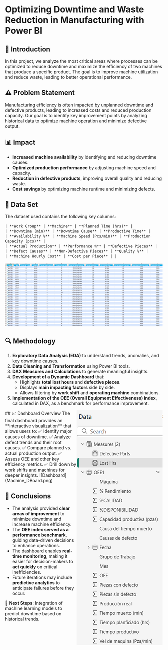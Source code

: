 # **Optimizing Downtime and Waste Reduction in Manufacturing with Power BI**

## 📌 Introduction  
In this project, we analyze the most critical areas where processes can be optimized to reduce downtime and maximize the efficiency of two machines that produce a specific product. The goal is to improve machine utilization and reduce waste, leading to better operational performance.

## ⚠️ Problem Statement  
Manufacturing efficiency is often impacted by unplanned downtime and defective products, leading to increased costs and reduced production capacity. Our goal is to identify key improvement points by analyzing historical data to optimize machine operation and minimize defective output.

## 📊 Impact  
- **Increased machine availability** by identifying and reducing downtime causes.  
- **Optimized production performance** by adjusting machine speed and capacity.  
- **Reduction in defective products**, improving overall quality and reducing waste.  
- **Cost savings** by optimizing machine runtime and minimizing defects.

## 📂 Data Set  
The dataset used contains the following key columns:  

```
| **Work Group** | **Machine** | **Planned Time (hrs)** |
| **Downtime (min)** | **Downtime Cause** | **Productive Time** |
| **Availability %** | **Machine Speed (Pcs/min)** | **Production Capacity (pcs)** |
| **Actual Production** | **Performance %** | **Defective Pieces** |
| **Defect Causes** | **Non-Defective Pieces** | **Quality %** |
| **Machine Hourly Cost** | **Cost per Piece** | |
```
![Data Set](data.png)
## 🔍 Methodology  
1. **Exploratory Data Analysis (EDA)** to understand trends, anomalies, and key downtime causes.  
2. **Data Cleaning and Transformation** using Power BI tools.  
3. **DAX Measures and Calculations** to generate meaningful insights.  
4. **Development of a Dynamic Dashboard** that:  
   - Highlights **total lost hours** and **defective pieces**.  
   - Displays **main impacting factors** side by side.  
   - Allows filtering by **work shift** and **operating machine** combinations.  
5. **Implementation of the OEE (Overall Equipment Effectiveness) index**, calculated in DAX, as a benchmark for performance improvement.

<p align="left">
  <img src="Data_mng.png" alt="Data" align="right">
</p>
## 📈 Dashboard Overview  
The final dashboard provides an **interactive visualization** that allows users to:  
✅ Identify major causes of downtime.  
✅ Analyze defect trends and their root causes.  
✅ Compare planned vs. actual production output.  
✅ Assess OEE and other key efficiency metrics.  
✅ Drill down by work shifts and machines for deeper insights.  
![Dashboard](Machine_DBoard.png)

## 🏁 Conclusions  
- The analysis provided **clear areas of improvement** to minimize downtime and increase machine efficiency.  
- The **OEE index served as a performance benchmark**, guiding data-driven decisions to enhance operations.  
- The dashboard enables **real-time monitoring**, making it easier for decision-makers to **act quickly** on critical inefficiencies.  
- Future iterations may include **predictive analytics** to anticipate failures before they occur.

🔹 **Next Steps**: Integration of machine learning models to predict downtime based on historical trends.


